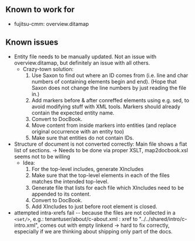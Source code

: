 ## Known to work for

* fujitsu-cmm: overview.ditamap

## Known issues

* Entity file needs to be manually updated. Not an issue with overview.ditamap, but definitely an issue with all others.
    * Crazy-town solution:
        1. Use Saxon to find out where an ID comes from (i.e. line and char numbers of containing elements begin and end). (Hope that Saxon does not change the line numbers by just reading the file in.)
        2. Add markers before & after conreffed elements using e.g. sed, to avoid modifying stuff with XML tools. Markers should already contain the expected entity name.
        3. Convert to DocBook.
        4. Move content from inside markers into entities (and replace original occurrence with an entity too)
        5. Make sure that entities do not contain IDs.
* Structure of document is not converted correctly: Main file shows a flat list of sections. -> Needs to be done via proper XSLT, map2docbook.xsl seems not to be willing
    * Idea:
        1. For the top-level includes, generate XIncludes
        2. Make sure that the top-level elements in each of the files matches the intended top-level.
        3. Generate file that lists for each file which XIncludes need to be appended to its content.
        4. Convert to DocBook.
        5. Add XIncludes to just before root element is closed.
* attempted intra-xrefs fail -- because the files are not collected in a `<set/>`, e.g.: tenantuser/about/c-about.xml : xref to "../../shared/intro/c-intro.xml", comes out with empty linkend -> hard to fix correctly, especially if we are thinking about shipping only part of the docs.

